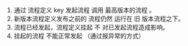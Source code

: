 1. 通过 流程定义 key 发起流程 调用 最高版本的流程  。
2. 新版本流程定义发布之前的 流程仍然 运行在 旧 版本流程之下。
3. 流程已经发起，流程定义挂起 不 对已发起流程造成影响。
4. 挂起的流程 不能正常发起 （通过报异常的方式）
